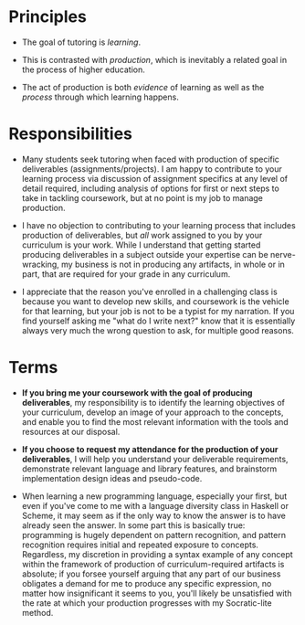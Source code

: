 # Principles

* The goal of tutoring is *learning*.

* This is contrasted with *production*, which is inevitably a related goal in
  the process of higher education.

* The act of production is both *evidence* of learning as well as the *process*
  through which learning happens.

# Responsibilities

* Many students seek tutoring when faced with production of specific
  deliverables (assignments/projects). I am happy to contribute to your learning
  process via discussion of assignment specifics at any level of detail
  required, including analysis of options for first or next steps to take in
  tackling coursework, but at no point is my job to manage production.

* I have no objection to contributing to your learning process that includes
  production of deliverables, but *all* work assigned to you by your curriculum
  is your work. While I understand that getting started producing deliverables
  in a subject outside your expertise can be nerve-wracking, my business is not
  in producing any artifacts, in whole or in part, that are required for your
  grade in any curriculum.

* I appreciate that the reason you've enrolled in a challenging class is because
  you want to develop new skills, and coursework is the vehicle for that
  learning, but your job is not to be a typist for my narration. If you find
  yourself asking me "what do I write next?" know that it is essentially always
  very much the wrong question to ask, for multiple good reasons.

# Terms

* **If you bring me your coursework with the goal of producing deliverables**,
  my responsibility is to identify the learning objectives of your curriculum,
  develop an image of your approach to the concepts, and enable you to find the
  most relevant information with the tools and resources at our disposal. 

* **If you choose to request my attendance for the production of your
  deliverables**, I will help you understand your deliverable requirements,
  demonstrate relevant language and library features, and brainstorm
  implementation design ideas and pseudo-code.

* When learning a new programming language, especially your first, but even if
  you've come to me with a language diversity class in Haskell or Scheme, it may
  seem as if the only way to know the answer is to have already seen the answer.
  In some part this is basically true: programming is hugely dependent on
  pattern recognition, and pattern recognition requires initial and repeated
  exposure to concepts. Regardless, my discretion in providing a syntax example
  of any concept within the framework of production of curriculum-required
  artifacts is absolute; if you forsee yourself arguing that any part of our
  business obligates a demand for me to produce any specific expression, no
  matter how insignificant it seems to you, you'll likely be unsatisfied with
  the rate at which your production progresses with my Socratic-lite method.

